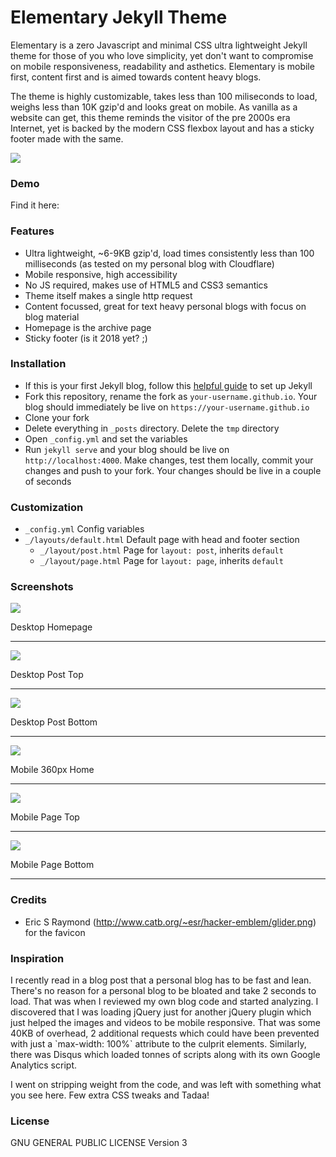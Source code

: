# Elementary Jekyll Theme

Elementary is a zero Javascript and minimal CSS ultra lightweight Jekyll theme for those of you who love simplicity, yet don't want to compromise on mobile responsiveness, readability and asthetics. Elementary is mobile first, content first and is aimed towards content heavy blogs.

The theme is highly customizable, takes less than 100 miliseconds to load, weighs less than 10K gzip'd and looks great on mobile. As vanilla as a website can get, this theme reminds the visitor of the pre 2000s era Internet, yet is backed by the modern CSS flexbox layout and has a sticky footer made with the same.

<img src="https://github.com/abhn/Elementary/blob/master/tmp/multi-display.png?raw=true">

### Demo
Find it here: 

### Features
- Ultra lightweight, ~6-9KB gzip'd, load times consistently less than 100 milliseconds (as tested on my personal blog with Cloudflare)
- Mobile responsive, high accessibility
- No JS required, makes use of HTML5 and CSS3 semantics
- Theme itself makes a single http request
- Content focussed, great for text heavy personal blogs with focus on blog material
- Homepage is the archive page
- Sticky footer (is it 2018 yet? ;)

### Installation
- If this is your first Jekyll blog, follow this <a href="https://jekyllrb.com/docs/installation/">helpful guide</a> to set up Jekyll
- Fork this repository, rename the fork as `your-username.github.io`. Your blog should immediately be live on `https://your-username.github.io`
- Clone your fork
- Delete everything in `_posts` directory. Delete the `tmp` directory
- Open `_config.yml` and set the variables
- Run `jekyll serve` and your blog should be live on `http://localhost:4000`. Make changes, test them locally, commit your changes and push to your fork. Your changes should be live in a couple of seconds


### Customization
- `_config.yml` Config variables
- `_/layouts/default.html` Default page with head and footer section
    - `_/layout/post.html` Page for `layout: post`, inherits `default`
    - `_/layout/page.html` Page for `layout: page`, inherits `default`

### Screenshots

<div>
    <img src="https://github.com/abhn/Elementary/blob/master/tmp/desktop.png?raw=true">
    <p>Desktop Homepage</p>
    <hr/>
    <img src="https://github.com/abhn/Elementary/blob/master/tmp/desktop-post-top.png?raw=true">
    <p>Desktop Post Top</p>
    <hr/>
    <img src="https://github.com/abhn/Elementary/blob/master/tmp/desktop-post-bottom.png?raw=true">
    <p>Desktop Post Bottom</p>
    <hr/>
    <img src="https://github.com/abhn/Elementary/blob/master/tmp/mobile-360px.png?raw=true">
    <p>Mobile 360px Home</p>
    <hr/>
    <img src="https://github.com/abhn/Elementary/blob/master/tmp/mobile-page-top.png?raw=true">
    <p>Mobile Page Top</p>
    <hr/>
    <img src="https://github.com/abhn/Elementary/blob/master/tmp/mobile-post-footer.png?raw=true">    
    <p>Mobile Page Bottom</p>
    <hr/>
</div>

### Credits
- Eric S Raymond (http://www.catb.org/~esr/hacker-emblem/glider.png) for the favicon

### Inspiration
<p>
I recently read in a blog post that a personal blog has to be fast and lean. There's no reason for a personal blog to be bloated and take 2 seconds to load. That was when I reviewed my own blog code and started analyzing. I discovered that I was loading jQuery just for another jQuery plugin which just helped the images and videos to be mobile responsive. That was some 40KB of overhead, 2 additional requests which could have been prevented with just a `max-width: 100%` attribute to the culprit elements. Similarly, there was Disqus which loaded tonnes of scripts along with its own Google Analytics script. 
</p>
<p>
I went on stripping weight from the code, and was left with something what you see here. Few extra CSS tweaks and Tadaa!
</p>

### License
GNU GENERAL PUBLIC LICENSE Version 3
